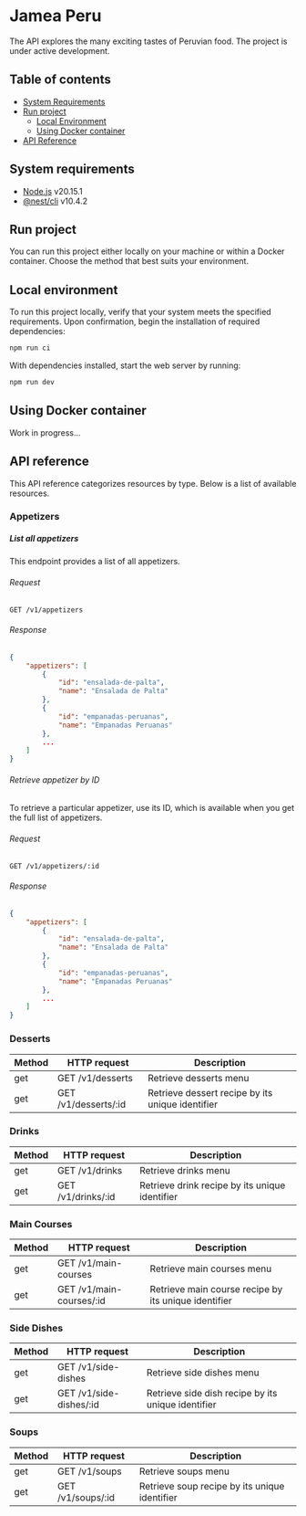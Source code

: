 # Jamea Peru

The API explores the many exciting tastes of Peruvian food. The project is under active development.

## Table of contents
- [System Requirements](#system-requirements)
- [Run project](#run-project)
  - [Local Environment](#local-environment)
  - [Using Docker container](#using-docker-container)
- [API Reference](#api-reference)

## System requirements
* [Node.js](https://nodejs.org/) v20.15.1
* [@nest/cli](https://www.npmjs.com/package/@nestjs/cli) v10.4.2

## Run project

You can run this project either locally on your machine or within a Docker container. Choose the method that best suits your environment.

## Local environment

To run this project locally, verify that your system meets the specified requirements. Upon confirmation, begin the installation of required dependencies:

```bash
npm run ci
```

With dependencies installed, start the web server by running:
  
```bash
npm run dev
```

## Using Docker container

Work in progress...

## API reference

This API reference categorizes resources by type. Below is a list of available resources.

### Appetizers

##### List all appetizers

This endpoint provides a list of all appetizers.

###### Request
```http request
GET /v1/appetizers
```

###### Response
```json lines
{
    "appetizers": [
        {
            "id": "ensalada-de-palta",
            "name": "Ensalada de Palta"
        },
        {
            "id": "empanadas-peruanas",
            "name": "Empanadas Peruanas"
        },
        ...
    ]
}
```

###### Retrieve appetizer by ID

To retrieve a particular appetizer, use its ID, which is available when you get the full list of appetizers.

###### Request
```http request
GET /v1/appetizers/:id
```

###### Response
```json lines
{
    "appetizers": [
        {
            "id": "ensalada-de-palta",
            "name": "Ensalada de Palta"
        },
        {
            "id": "empanadas-peruanas",
            "name": "Empanadas Peruanas"
        },
        ...
    ]
}
```

### Desserts

| Method | HTTP request         | Description                                      |
|--------|----------------------|--------------------------------------------------|
| get    | GET /v1/desserts     | Retrieve desserts menu                           |
| get    | GET /v1/desserts/:id | Retrieve dessert recipe by its unique identifier |

### Drinks

| Method | HTTP request       | Description                                    |
|--------|--------------------|------------------------------------------------|
| get    | GET /v1/drinks     | Retrieve drinks menu                           |
| get    | GET /v1/drinks/:id | Retrieve drink recipe by its unique identifier |

### Main Courses

| Method | HTTP request             | Description                                          |
|--------|--------------------------|------------------------------------------------------|
| get    | GET /v1/main-courses     | Retrieve main courses menu                           |
| get    | GET /v1/main-courses/:id | Retrieve main course recipe by its unique identifier |

### Side Dishes

| Method | HTTP request            | Description                                        |
|--------|-------------------------|----------------------------------------------------|
| get    | GET /v1/side-dishes     | Retrieve side dishes menu                          |
| get    | GET /v1/side-dishes/:id | Retrieve side dish recipe by its unique identifier |


### Soups

| Method | HTTP request         | Description                                   |
|--------|----------------------|-----------------------------------------------|
| get    | GET /v1/soups        | Retrieve soups menu                           |
| get    | GET /v1/soups/:id    | Retrieve soup recipe by its unique identifier |
